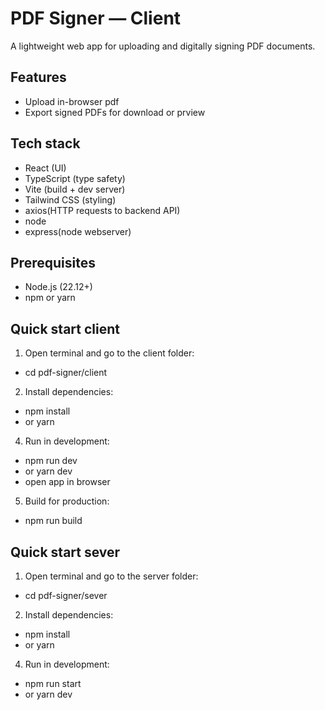 # PDF Signer — Client

A lightweight web app for uploading and digitally signing PDF documents.

## Features
- Upload in-browser pdf
- Export signed PDFs for download or prview

## Tech stack
- React (UI)
- TypeScript (type safety)
- Vite (build + dev server)
- Tailwind CSS (styling)
- axios(HTTP requests to backend API)
- node
- express(node webserver)

## Prerequisites
- Node.js (22.12+)
- npm or yarn

## Quick start client
1. Open terminal and go to the client folder:
  - cd pdf-signer/client
2. Install dependencies:
  - npm install
  - or yarn
4. Run in development:
  - npm run dev 
  - or yarn dev
  - open app in browser
5. Build for production:
  - npm run build

## Quick start sever
1. Open terminal and go to the server folder:
  - cd pdf-signer/sever
2. Install dependencies:
  - npm install
  - or yarn
4. Run in development:
  - npm run start 
  - or yarn dev
